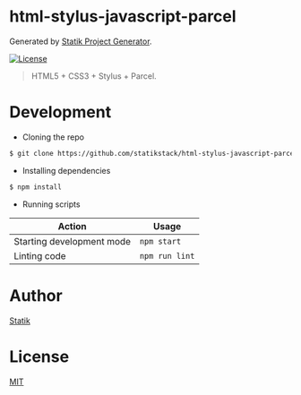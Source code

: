 # html-stylus-javascript-parcel

Generated by [Statik Project Generator](https://github.com/statikstack/generator-node).

[![License][license-badge]][license-url]

> HTML5 + CSS3 + Stylus + Parcel.

# Development

* Cloning the repo

```bash
$ git clone https://github.com/statikstack/html-stylus-javascript-parcel.git
```

* Installing dependencies

```bash
$ npm install
```

* Running scripts

| Action                    | Usage          |
| ------------------------- | -------------- |
| Starting development mode | `npm start`    |
| Linting code              | `npm run lint` |

# Author

[Statik](https://twitter.com/statikstack)

# License

[MIT](https://github.com/statikstack/html-stylus-javascript-parcel/blob/master/LICENSE)

[license-badge]: https://img.shields.io/github/license/statikstack/html-stylus-javascript-parcel.svg
[license-url]: https://opensource.org/licenses/MIT
